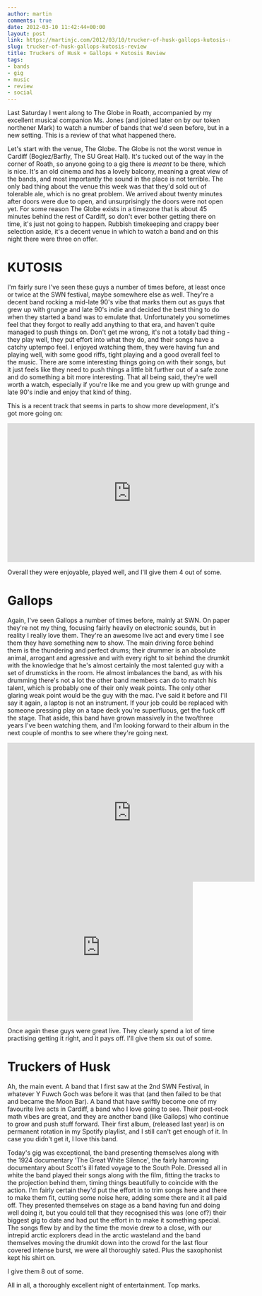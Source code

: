 ```yaml
---
author: martin
comments: true
date: 2012-03-10 11:42:44+00:00
layout: post
link: https://martinjc.com/2012/03/10/trucker-of-husk-gallops-kutosis-review/
slug: trucker-of-husk-gallops-kutosis-review
title: Truckers of Husk + Gallops + Kutosis Review
tags:
- bands
- gig
- music
- review
- social
---
```


Last Saturday I went along to The Globe in Roath, accompanied by my excellent musical companion Ms. Jones (and joined later on by our token northener Mark) to watch a number of bands that we'd seen before, but in a new setting. This is a review of that what happened there.

Let's start with the venue, The Globe. The Globe is not the worst venue in Cardiff (Bogiez/Barfly, The SU Great Hall). It's tucked out of the way in the corner of Roath, so anyone going to a gig there is *meant* to be there, which is nice. It's an old cinema and has a lovely balcony, meaning a great view of the bands, and most importantly the sound in the place is not terrible. The only bad thing about the venue this week was that they'd sold out of tolerable ale, which is no great problem. We arrived about twenty minutes after doors were due to open, and unsurprisingly the doors were not open yet. For some reason The Globe exists in a timezone that is about 45 minutes behind the rest of Cardiff, so don't ever bother getting there on time, it's just not going to happen. Rubbish timekeeping and crappy beer selection aside, it's a decent venue in which to watch a band and on this night there were three on offer.


# KUTOSIS


I'm fairly sure I've seen these guys a number of times before, at least once or twice at the SWN festival, maybe somewhere else as well. They're a decent band rocking a mid-late 90's vibe that marks them out as guys that grew up with grunge and late 90's indie and decided the best thing to do when they started a band was to emulate that. Unfortunately you sometimes feel that they forgot to really add anything to that era, and haven't quite managed to push things on. Don't get me wrong, it's not a totally bad thing - they play well, they put effort into what they do, and their songs have a catchy uptempo feel. I enjoyed watching them, they were having fun and playing well, with some good riffs, tight playing and a good overall feel to the music. There are some interesting things going on with their songs, but it just feels like they need to push things a little bit further out of a safe zone and do something a bit more interesting. That all being said, they're well worth a watch, especially if you're like me and you grew up with grunge and late 90's indie and enjoy that kind of thing.

This is a recent track that seems in parts to show more development, it's got more going on:

<iframe src="https://www.youtube.com/embed/bnSFv5qRioM" frameborder="0" width="560" height="315"></iframe>

Overall they were enjoyable, played well, and I'll give them 4 out of some.


# Gallops


Again, I've seen Gallops a number of times before, mainly at SWN. On paper they're not my thing, focusing fairly heavily on electronic sounds, but in reality I really love them. They're an awesome live act and every time I see them they have something new to show. The main driving force behind them is the thundering and perfect drums; their drummer is an absolute animal, arrogant and agressive and with every right to sit behind the drumkit with the knowledge that he's almost certainly the most talented guy with a set of drumsticks in the room. He almost imbalances the band, as with his drumming there's not a lot the other band members can do to match his talent, which is probably one of their only weak points. The only other glaring weak point would be the guy with the mac. I've said it before and I'll say it again, a laptop is not an instrument. If your job could be replaced with someone pressing play on a tape deck you're superfluous, get the fuck off the stage. That aside, this band have grown massively in the two/three years I've been watching them, and I'm looking forward to their album in the next couple of months to see where they're going next.

<iframe src="https://www.youtube.com/embed/f2Wa491-YN0" frameborder="0" width="560" height="315"></iframe>

<iframe src="https://www.youtube.com/embed/GV7CMZKgHbQ" frameborder="0" width="420" height="315"></iframe>

Once again these guys were great live. They clearly spend a lot of time practising getting it right, and it pays off. I'll give them six out of some.


# Truckers of Husk


Ah, the main event. A band that I first saw at the 2nd SWN Festival, in whatever Y Fuwch Goch was before it was that (and then failed to be that and became the Moon Bar). A band that have swiftly become one of my favourite live acts in Cardiff, a band who I love going to see. Their post-rock math vibes are great, and they are another band (like Gallops) who continue to grow and push stuff forward. Their first album, (released last year) is on permanent rotation in my Spotify playlist, and I still can't get enough of it. In case you didn't get it, I love this band.

Today's gig was exceptional, the band presenting themselves along with the 1924 documentary 'The Great White Silence', the fairly harrowing documentary about Scott's ill fated voyage to the South Pole. Dressed all in white the band played their songs along with the film, fitting the tracks to the projection behind them, timing things beautifully to coincide with the action. I'm fairly certain they'd put the effort in to trim songs here and there to make them fit, cutting some noise here, adding some there and it all paid off. They presented themselves on stage as a band having fun and doing well doing it, but you could tell that they recognised this was (one of?) their biggest gig to date and had put the effort in to make it something special. The songs flew by and by the time the movie drew to a close, with our intrepid arctic explorers dead in the arctic wasteland and the band themselves moving the drumkit down into the crowd for the last flour covered intense burst, we were all thoroughly sated. Plus the saxophonist kept his shirt on.

I give them 8 out of some.

All in all, a thoroughly excellent night of entertainment. Top marks.
